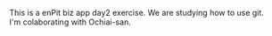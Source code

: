This is a enPit biz app day2 exercise.
We are studying how to use git.<br>
I'm colaborating with Ochiai-san.<br>

